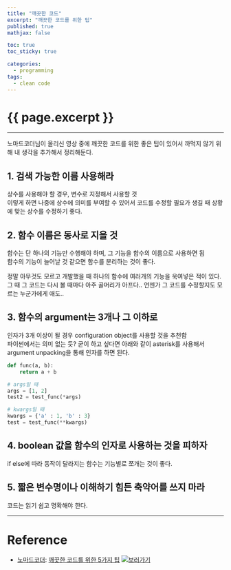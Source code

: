 ```yaml
---
title: "깨끗한 코드"
excerpt: "깨끗한 코드를 위한 팁"
published: true
mathjax: false

toc: true
toc_sticky: true

categories:
  - programming
tags:
  - clean code
---
```

# {{ page.excerpt }}
---
노마드코더님이 올리신 영상 중에 깨끗한 코드를 위한 좋은 팁이 있어서 까먹지 않기 위해 내 생각을 추가해서 정리해둔다.  

## 1. 검색 가능한 이름 사용해라
상수를 사용해야 할 경우, 변수로 지정해서 사용할 것  
이렇게 하면 나중에 상수에 의미를 부여할 수 있어서 코드를 수정할 필요가 생길 때 상황에 맞는 상수를 수정하기 좋다.  

## 2. 함수 이름은 동사로 지을 것
함수는 단 하나의 기능만 수행해야 하며, 그 기능을 함수의 이름으로 사용하면 됨  
함수의 기능이 늘어날 것 같으면 함수를 분리하는 것이 좋다.  

정말 아무것도 모르고 개발했을 때 하나의 함수에 여러개의 기능을 욱여넣은 적이 있다.  
그 때 그 코드는 다시 볼 때마다 아주 골머리가 아프다.. 언젠가 그 코드를 수정할지도 모르는 누군가에게 애도..  

## 3. 함수의 argument는 3개나 그 이하로
인자가 3개 이상이 될 경우 configuration object를 사용할 것을 추천함  
파이썬에서는 의미 없는 듯? 굳이 하고 싶다면 아래와 같이 asterisk를 사용해서 argument unpacking을 통해 인자를 하면 된다.  

```python
def func(a, b):
    return a + b

# args일 때
args = [1, 2]
test2 = test_func(*args)

# kwargs일 때
kwargs = {'a' : 1, 'b' : 3}
test = test_func(**kwargs)
```

## 4. boolean 값을 함수의 인자로 사용하는 것을 피하자
if else에 따라 동작이 달라지는 함수는 기능별로 쪼개는 것이 좋다.  

## 5. 짧은 변수명이나 이해하기 힘든 축약어를 쓰지 마라
코드는 읽기 쉽고 명확해야 한다.  

---
# Reference
- [노마드코더](https://www.youtube.com/channel/UCUpJs89fSBXNolQGOYKn0YQ): [깨끗한 코드를 위한 5가지 팁](https://youtu.be/Jz8Sx1XYb04)
[![보러가기](https://img.youtube.com/vi/Jz8Sx1XYb04/0.jpg)](https://youtu.be/Jz8Sx1XYb04)